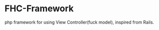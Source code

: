 FHC-Framework
=============

php framework for using View Controller(fuck model), inspired from Rails.
